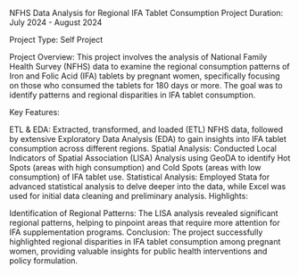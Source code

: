 NFHS Data Analysis for Regional IFA Tablet Consumption
Project Duration: July 2024 - August 2024

Project Type: Self Project

Project Overview:
This project involves the analysis of National Family Health Survey (NFHS) data to examine the regional consumption patterns of Iron and Folic Acid (IFA) tablets by pregnant women, specifically focusing on those who consumed the tablets for 180 days or more. The goal was to identify patterns and regional disparities in IFA tablet consumption.

Key Features:

ETL & EDA: Extracted, transformed, and loaded (ETL) NFHS data, followed by extensive Exploratory Data Analysis (EDA) to gain insights into IFA tablet consumption across different regions.
Spatial Analysis: Conducted Local Indicators of Spatial Association (LISA) Analysis using GeoDA to identify Hot Spots (areas with high consumption) and Cold Spots (areas with low consumption) of IFA tablet use.
Statistical Analysis: Employed Stata for advanced statistical analysis to delve deeper into the data, while Excel was used for initial data cleaning and preliminary analysis.
Highlights:

Identification of Regional Patterns: The LISA analysis revealed significant regional patterns, helping to pinpoint areas that require more attention for IFA supplementation programs.
Conclusion:
The project successfully highlighted regional disparities in IFA tablet consumption among pregnant women, providing valuable insights for public health interventions and policy formulation.

